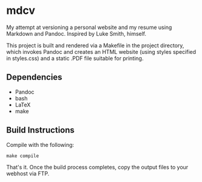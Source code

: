 # mdcv

My attempt at versioning a personal website and my resume using Markdown and Pandoc. Inspired by Luke Smith, himself. 

This project is built and rendered via a Makefile in the project directory, which invokes Pandoc and creates an HTML website (using styles specified in styles.css) and a static .PDF file suitable for printing. 

## Dependencies 

 * Pandoc
 * bash
 * LaTeX
 * make

## Build Instructions

Compile with the following:

 ```make compile```

That's it. Once the build process completes, copy the output files to your webhost via FTP.   
